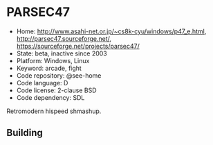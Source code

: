 # PARSEC47

- Home: http://www.asahi-net.or.jp/~cs8k-cyu/windows/p47_e.html, http://parsec47.sourceforge.net/, https://sourceforge.net/projects/parsec47/
- State: beta, inactive since 2003
- Platform: Windows, Linux
- Keyword: arcade, fight
- Code repository: @see-home
- Code language: D
- Code license: 2-clause BSD
- Code dependency: SDL

Retromodern hispeed shmashup.

## Building
